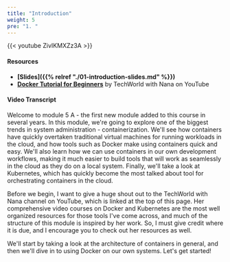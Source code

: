 ```yaml
---
title: "Introduction"
weight: 5
pre: "1. "
---
```


{{< youtube ZivIKMXZz3A >}}

#### Resources

* **[Slides]({{% relref "./01-introduction-slides.md"  %}})**
* **[Docker Tutorial for Beginners](https://www.youtube.com/watch?v=3c-iBn73dDE)** by TechWorld with Nana on YouTube

#### Video Transcript

Welcome to module 5 A - the first new module added to this course in several years. In this module, we're going to explore one of the biggest trends in system administration - containerization. We'll see how containers have quickly overtaken traditional virtual machines for running workloads in the cloud, and how tools such as Docker make using containers quick and easy. We'll also learn how we can use containers in our own development workflows, making it much easier to build tools that will work as seamlessly in the cloud as they do on a local system. Finally, we'll take a look at Kubernetes, which has quickly become the most talked about tool for orchestrating containers in the cloud. 

Before we begin, I want to give a huge shout out to the TechWorld with Nana channel on YouTube, which is linked at the top of this page. Her comprehensive video courses on Docker and Kubernetes are the most well organized resources for those tools I've come across, and much of the structure of this module is inspired by her work. So, I must give credit where it is due, and I encourage you to check out her resources as well.

We'll start by taking a look at the architecture of containers in general, and then we'll dive in to using Docker on our own systems. Let's get started!


